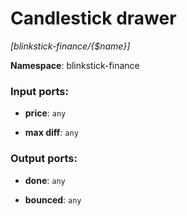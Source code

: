 # Candlestick drawer

_[blinkstick-finance/{$name}]_

__Namespace__: blinkstick-finance

### Input ports:

* __price__: ` any `


* __max diff__: ` any `

### Output ports:

* __done__: ` any `


* __bounced__: ` any `

